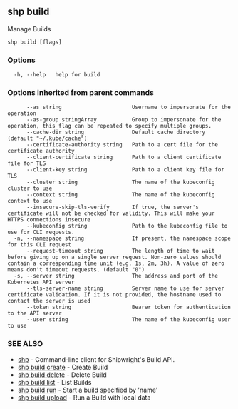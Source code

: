 ## shp build

Manage Builds

```
shp build [flags]
```

### Options

```
  -h, --help   help for build
```

### Options inherited from parent commands

```
      --as string                      Username to impersonate for the operation
      --as-group stringArray           Group to impersonate for the operation, this flag can be repeated to specify multiple groups.
      --cache-dir string               Default cache directory (default "~/.kube/cache")
      --certificate-authority string   Path to a cert file for the certificate authority
      --client-certificate string      Path to a client certificate file for TLS
      --client-key string              Path to a client key file for TLS
      --cluster string                 The name of the kubeconfig cluster to use
      --context string                 The name of the kubeconfig context to use
      --insecure-skip-tls-verify       If true, the server's certificate will not be checked for validity. This will make your HTTPS connections insecure
      --kubeconfig string              Path to the kubeconfig file to use for CLI requests.
  -n, --namespace string               If present, the namespace scope for this CLI request
      --request-timeout string         The length of time to wait before giving up on a single server request. Non-zero values should contain a corresponding time unit (e.g. 1s, 2m, 3h). A value of zero means don't timeout requests. (default "0")
  -s, --server string                  The address and port of the Kubernetes API server
      --tls-server-name string         Server name to use for server certificate validation. If it is not provided, the hostname used to contact the server is used
      --token string                   Bearer token for authentication to the API server
      --user string                    The name of the kubeconfig user to use
```

### SEE ALSO

* [shp](shp.md)	 - Command-line client for Shipwright's Build API.
* [shp build create](shp_build_create.md)	 - Create Build
* [shp build delete](shp_build_delete.md)	 - Delete Build
* [shp build list](shp_build_list.md)	 - List Builds
* [shp build run](shp_build_run.md)	 - Start a build specified by 'name'
* [shp build upload](shp_build_upload.md)	 - Run a Build with local data

